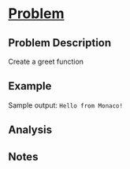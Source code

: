 # [Problem]()

## Problem Description

Create a greet function

## Example

Sample output: `Hello from Monaco!`

## Analysis

## Notes
